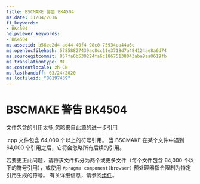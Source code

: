 ```yaml
---
title: BSCMAKE 警告 BK4504
ms.date: 11/04/2016
f1_keywords:
- BK4504
helpviewer_keywords:
- BK4504
ms.assetid: b56ee2d4-ad44-40f4-98c0-75934ea44a6c
ms.openlocfilehash: 57858827439ac8cc11e3718d7a484124ae8a6d74
ms.sourcegitcommit: 857fa6b530224fa6c18675138043aba9aa0619fb
ms.translationtype: MT
ms.contentlocale: zh-CN
ms.lasthandoff: 03/24/2020
ms.locfileid: "80197439"
---
```

# <a name="bscmake-warning-bk4504"></a>BSCMAKE 警告 BK4504

文件包含的引用太多;忽略来自此源的进一步引用

.cpp 文件包含 64,000 个以上的符号引用。 当 BSCMAKE 在某个文件中遇到 64,000 个引用之后，它将会忽略所有后续的引用。

若要更正此问题，请将该文件拆分为两个或更多文件（每个文件包含 64,000 个以下的符号引用），或使用 `#pragma component(browser)` 预处理器指令限制为特定引用生成的符号。 有关详细信息，请参阅[组件](../../preprocessor/component.md)。
